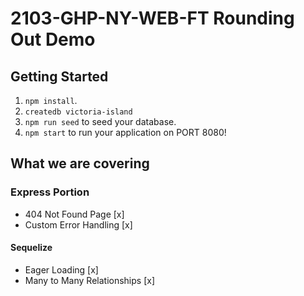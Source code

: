 # 2103-GHP-NY-WEB-FT Rounding Out Demo

## Getting Started
1. `npm install`.
2. `createdb victoria-island`
3. `npm run seed` to seed your database.
4. `npm start` to run your application on PORT 8080!

## What we are covering
### Express Portion
- 404 Not Found Page [x]
- Custom Error Handling [x]
#### Sequelize
- Eager Loading [x]
- Many to Many Relationships [x]
